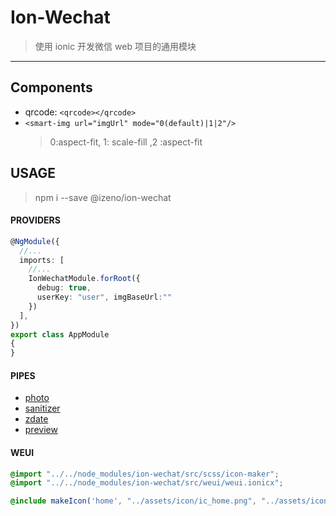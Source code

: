 # Ion-Wechat
> 使用 ionic 开发微信 web 项目的通用模块

------

## Components
 
- qrcode: `<qrcode></qrcode>`
- `<smart-img url="imgUrl" mode="0(default)|1|2"/>`
    > 0:aspect-fit, 1: scale-fill ,2 :aspect-fit


## USAGE
> npm i --save @izeno/ion-wechat

#### PROVIDERS
```ts
@NgModule({
  //...
  imports: [
    //...
    IonWechatModule.forRoot({
      debug: true,
      userKey: "user", imgBaseUrl:""
    })
  ],
})
export class AppModule
{
}
```

#### PIPES
- [photo](./src/pipes/photo.ts)
- [sanitizer](./src/pipes/sanitizer.ts)
- [zdate](./src/pipes/zdate.ts)
- [preview](./src/pipes/preview.ts)


#### WEUI
```scss
@import "../../node_modules/ion-wechat/src/scss/icon-maker";
@import "../../node_modules/ion-wechat/src/weui/weui.ionicx";

@include makeIcon('home', "../assets/icon/ic_home.png", "../assets/icon/ic_home_o.png")
```




